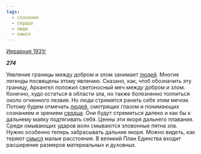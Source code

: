 ```yaml
---
tags:
  - сознание
  - сердце
  - люди
  - смысл
---
```

[Иерархия 1931г](https://127.0.0.1:4002/agni/1931)

___274___

Уявление границы между добром и злом занимает [людей](../../../tags/#люди). Многие легенды посвящены этому явлению. Сказано, как, чтоб обозначить эту границу, Архангел положил светоносный меч между добром и злом. Конечно, худо остаться в области зла, но также болезненно толпиться около огненного лезвия. Но люди стремятся ранить себя этим мечом. Потому будем отмечать [людей](../../../tags/#люди), смотрящих глазом и понимающих сознанием и зрением [сердца](../../../tags/#сердце). Они будут стремиться далеко и как бы к дальнему маяку подтягивать себя. Ценны эти якоря дальнего плавания. Среди омывающих ударов волн смываются зловонные пятна зла. Нужно особенно теперь забрасывать дальние якоря. Можно видеть, как теряют [смысл](../../../tags/#смысл) малые расстояния. В великий План Единства входит расширение размеров материальных и духовных.   


